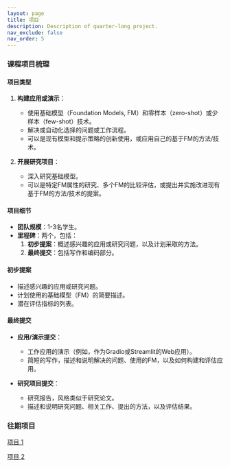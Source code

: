 ```yaml
---
layout: page
title: 项目
description: Description of quarter-long project.
nav_exclude: false
nav_order: 5
---
```


### 课程项目梳理

#### 项目类型
1. **构建应用或演示**：
   - 使用基础模型（Foundation Models, FM）和零样本（zero-shot）或少样本（few-shot）技术。
   - 解决或自动化选择的问题或工作流程。
   - 可以是现有模型和提示策略的创新使用，或应用自己的基于FM的方法/技术。

2. **开展研究项目**：
   - 深入研究基础模型。
   - 可以是特定FM属性的研究、多个FM的比较评估，或提出并实施改进现有基于FM的方法/技术的提案。

#### 项目细节
- **团队规模**：1-3名学生。
- **里程碑**：两个，包括：
  1. **初步提案**：概述感兴趣的应用或研究问题，以及计划采取的方法。
  2. **最终提交**：包括写作和编码部分。

#### 初步提案
- 描述感兴趣的应用或研究问题。
- 计划使用的基础模型（FM）的简要描述。
- 潜在评估指标的列表。

#### 最终提交
- **应用/演示提交**：
  - 工作应用的演示（例如，作为Gradio或Streamlit的Web应用）。
  - 简短的写作，描述和说明解决的问题、使用的FM，以及如何构建和评估应用。

- **研究项目提交**：
  - 研究报告，风格类似于研究论文。
  - 描述和说明研究问题、相关工作、提出的方法，以及评估结果。

### 往期项目

[项目 1](https://aithoughts.github.io/large-language-models/projects/CS324_P1.pdf)

[项目 2](https://aithoughts.github.io/large-language-models/projects/CS324_P2.pdf)


